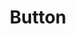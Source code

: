 ---
layout: component.njk
tags: 
    - legacy_components_it
key: button-legacy_it
title: Button
parent: legacy_components_it
image: legacy/overview/button.webp
keywords: 
order: 40
availablelanguages: 
    - de
    - en
---